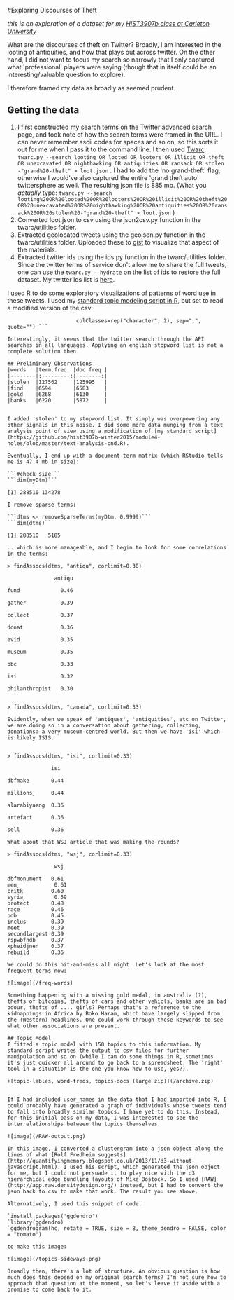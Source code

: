#Exploring Discourses of Theft

_this is an exploration of a dataset for my [HIST3907b class at Carleton University](https://github.com/hist3907b-winter2015/)_

What are the discourses of theft on Twitter? Broadly, I am interested in the looting of antiquities, and how that plays out across twitter. On the other hand, I did not want to focus my search so narrowly that I only captured what 'professional' players were saying (though that in itself could be an interesting/valuable question to explore).

I therefore framed my data as broadly as seemed prudent.
## Getting the data

1.  I first constructed my search terms on the Twitter advanced search page, and took note of how the search terms were framed in the URL. I can never remember ascii codes for spaces and so on, so this sorts it out for me when I pass it to the command line. I then used [Twarc](https://github.com/edsu/twarc): ```twarc.py --search looting OR looted OR looters OR illicit OR theft OR unexcavated OR nighthawking OR antiquities OR ransack OR stolen -"grand%20-theft" > loot.json``` . I had to add the 'no grand-theft' flag, otherwise I would've also captured the entire 'grand theft auto' twittersphere as well. The resulting json file is 885 mb. (What you _actually_ type: ``` twarc.py --search looting%20OR%20looted%20OR%20looters%20OR%20illicit%20OR%20theft%20OR%20unexcavated%20OR%20nighthawking%20OR%20antiquities%20OR%20ransack%20OR%20stolen%20-"grand%20-theft" > loot.json ``` )
2. Converted loot.json to csv using the json2csv.py function in the twarc/utilities folder.
3. Extracted geolocated tweets using the geojson.py function in the twarc/utilities folder. Uploaded these to [gist](https://gist.github.com/shawngraham/e7ce4758a314ebdf0176) to visualize that aspect of the materials.
4. Extracted twitter ids using the ids.py function in the twarc/utilities folder. Since the twitter terms of service don't allow me to share the full tweets, one can use the ```twarc.py --hydrate``` on the list of ids to restore the full dataset. My twitter ids list is [here](/lootids.txt).

I used R to do some exploratory visualizations of patterns of word use in these tweets. I used my [standard topic modeling script in R](http://hist3907b-winter2015.github.io/module4-holes/tm-CND.html), but set to read a modified version of the csv:

```documents <- read.csv("loot-tm.csv", col.names=c("id", "text"),
                      colClasses=rep("character", 2), sep=",", quote="") ```
                
Interestingly, it seems that the twitter search through the API searches in all languages. Applying an english stopword list is not a complete solution then.

## Preliminary Observations
|words	 |term.freq	 |doc.freq | 
|--------|:---------:|--------:|
|stolen  |127562	 |125995   |
|find	 |6594		 |6583     |
|gold	 |6268		 |6130     |
|banks	 |6220		 |5872     |


I added 'stolen' to my stopword list. It simply was overpowering any other signals in this noise. I did some more data munging from a text analysis point of view using a modification of [my standard script](https://github.com/hist3907b-winter2015/module4-holes/blob/master/text-analysis-cnd.R).

Eventually, I end up with a document-term matrix (which RStudio tells me is 47.4 mb in size):

```#check size```
```dim(myDtm)```

[1] 288510 134278 

I remove sparse terms:

```dtms <- removeSparseTerms(myDtm, 0.9999)```
```dim(dtms)```

[1] 288510   5185

...which is more manageable, and I begin to look for some correlations in the terms:

> findAssocs(dtms, "antiqu", corlimit=0.30)

               antiqu

fund             0.46

gather           0.39

collect          0.37

donat            0.36

evid             0.35

museum           0.35

bbc              0.33

isi              0.32

philanthropist   0.30


> findAssocs(dtms, "canada", corlimit=0.33)

Evidently, when we speak of 'antiques', 'antiquities', etc on Twitter, we are doing so in a conversation about gathering, collecting, donations: a very museum-centred world. But then we have 'isi' which is likely ISIS. 


> findAssocs(dtms, "isi", corlimit=0.33)
            
              isi

dbfmake       0.44

millions۪      0.44

alarabiyaeng  0.36

artefact      0.36

sell          0.36

What about that WSJ article that was making the rounds?

> findAssocs(dtms, "wsj", corlimit=0.33)
               
               wsj

dbfmonument   0.61
men۪            0.61
critk         0.60
syria۪          0.59
protect       0.48
race          0.46
pdb           0.45
inclus        0.39
meet          0.39
secondlargest 0.39
rspwbfhdb     0.37
xpheidjnen    0.37
rebuild       0.36

We could do this hit-and-miss all night. Let's look at the most frequent terms now:

![image](/freq-words)

Something happening with a missing gold medal, in australia (?), thefts of bitcoins, thefts of cars and other vehicls, banks are in bad odour, thefts of .... girls? Perhaps that's a reference to the kidnappings in Africa by Boko Haram, which have largely slipped from the (Western) headlines. One could work through these keywords to see what other associations are present.

## Topic Model
I fitted a topic model with 150 topics to this information. My standard script writes the output to csv files for further manipulation and so on (while I can do some things in R, sometimes it's just quicker all around to go back to a spreadsheet. The 'right' tool in a situation is the one you know how to use, yes?). 

+[topic-lables, word-freqs, topics-docs (large zip)](/archive.zip)


If I had included user_names in the data that I had imported into R, I could probably have generated a graph of individuals whose tweets tend to fall into broadly similar topics. I have yet to do this. Instead, for this initial pass on my data, I was interested to see the interrelationships between the topics themselves. 

![image](/RAW-output.png)

In this image, I converted a clustergram into a json object along the lines of what [Rolf Fredheim suggests](http://quantifyingmemory.blogspot.co.uk/2013/11/d3-without-javascript.html). I used his script, which generated the json object for me, but I could not persuade it to play nice with the d3 hierarchical edge bundling layouts of Mike Bostock. So I used [RAW](http://app.raw.densitydesign.org/) instead, but I had to convert the json back to csv to make that work. The result you see above.

Alternatively, I used this snippet of code:

`install.packages('ggdendro')
`library(ggdendro)
`ggdendrogram(hc, rotate = TRUE, size = 8, theme_dendro = FALSE, color = "tomato")

to make this image:

![image](/topics-sideways.png)

Broadly then, there's a lot of structure. An obvious question is how much does this depend on my original search terms? I'm not sure how to approach that question at the moment, so let's leave it aside with a promise to come back to it. 
